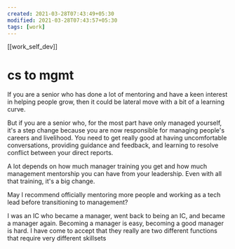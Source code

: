 ```yaml
---
created: 2021-03-28T07:43:49+05:30
modified: 2021-03-28T07:43:57+05:30
tags: [work]
---
```

[[work_self_dev]]
# cs to mgmt

If you are a senior who has done a lot of mentoring and have a keen interest in helping people grow, then it could be lateral move with a bit of a learning curve.

But if you are a senior who, for the most part have only managed yourself, it's a step change because you are now responsible for managing people's careers and livelihood. You need to get really good at having uncomfortable conversations, providing guidance and feedback, and learning to resolve conflict between your direct reports.

A lot depends on how much manager training you get and how much management mentorship you can have from your leadership. Even with all that training, it's a big change.

May I recommend officially mentoring more people and working as a tech lead before transitioning to management?

I was an IC who became a manager, went back to being an IC, and became a manager again. Becoming a manager is easy, becoming a good manager is hard. I have come to accept that they really are two different functions that require very different skillsets
